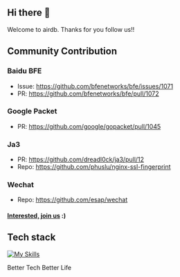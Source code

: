 
## Hi there 👋

Welcome to airdb.  Thanks for you follow us!!

## Community Contribution

### Baidu BFE
- Issue: https://github.com/bfenetworks/bfe/issues/1071
- PR: https://github.com/bfenetworks/bfe/pull/1072

### Google Packet
- PR: https://github.com/google/gopacket/pull/1045

### Ja3
- PR: https://github.com/dreadl0ck/ja3/pull/12
- Repo: https://github.com/phuslu/nginx-ssl-fingerprint

### Wechat
- Repo: https://github.com/esap/wechat

#### [Interested, join us](https://github.com/airdb/mgmt/blob/main/Join_us.md) :)


## Tech stack
[![My Skills](https://skillicons.dev/icons?i=github,aws,gcp,azure,linux,bash,vim,git,kubernetes,docker,jenkins,nginx,grafana,vscode,nodejs,vscode,c,vue,go,lua,unity,ts,py,figma,svg,ps&perline=8)](https://skillicons.dev)


<!--

**Here are some ideas to get you started:**

🙋‍♀️ A short introduction - what is your organization all about?
🌈 Contribution guidelines - how can the community get involved?
👩‍💻 Useful resources - where can the community find your docs? Is there anything else the community should know?
🍿 Fun facts - what does your team eat for breakfast?
🧙 Remember, you can do mighty things with the power of [Markdown](https://docs.github.com/github/writing-on-github/getting-started-with-writing-and-formatting-on-github/basic-writing-and-formatting-syntax)
-->

Better Tech Better Life
